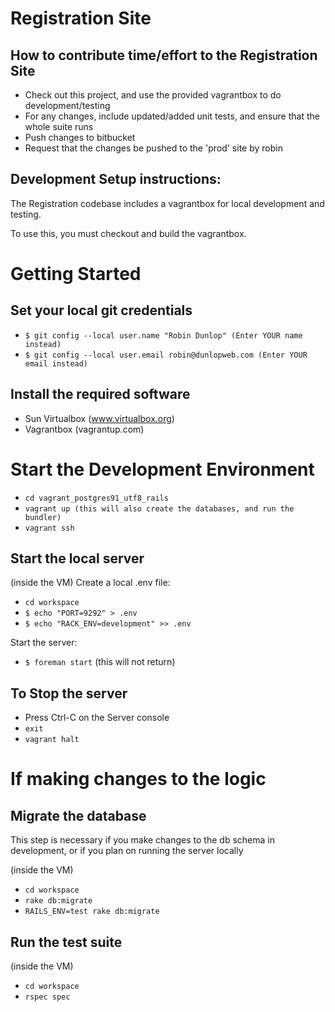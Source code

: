 Registration Site
=================

How to contribute time/effort to the Registration Site
------------------------------------------------------

* Check out this project, and use the provided vagrantbox to do development/testing
* For any changes, include updated/added unit tests, and ensure that the whole suite runs
* Push changes to bitbucket
* Request that the changes be pushed to the 'prod' site by robin

Development Setup instructions:
-------------------------------
The Registration codebase includes a vagrantbox for local development and testing.

To use this, you must checkout and build the vagrantbox.


Getting Started
===============

Set your local git credentials
------------------------------

* `$ git config --local user.name "Robin Dunlop" (Enter YOUR name instead)`
* `$ git config --local user.email robin@dunlopweb.com (Enter YOUR email instead)`

Install the required software
-----------------------------

* Sun Virtualbox (www.virtualbox.org)
* Vagrantbox (vagrantup.com)

Start the Development Environment
=================================

* `cd vagrant_postgres91_utf8_rails`
* `vagrant up (this will also create the databases, and run the bundler)`
* `vagrant ssh`

Start the local server
----------------------

(inside the VM) Create a local .env file:
* `cd workspace`
* `$ echo "PORT=9292" > .env`
* `$ echo "RACK_ENV=development" >> .env`

Start the server:

* `$ foreman start` (this will not return)

To Stop the server
------------------

* Press Ctrl-C on the Server console
* `exit`
* `vagrant halt`


If making changes to the logic
==============================

Migrate the database
--------------------
This step is necessary if you make changes to the db schema in development, or if you plan on running the server locally

(inside the VM)

* `cd workspace`
* `rake db:migrate`
* `RAILS_ENV=test rake db:migrate`

Run the test suite
------------------

(inside the VM)
* `cd workspace`
* `rspec spec`

